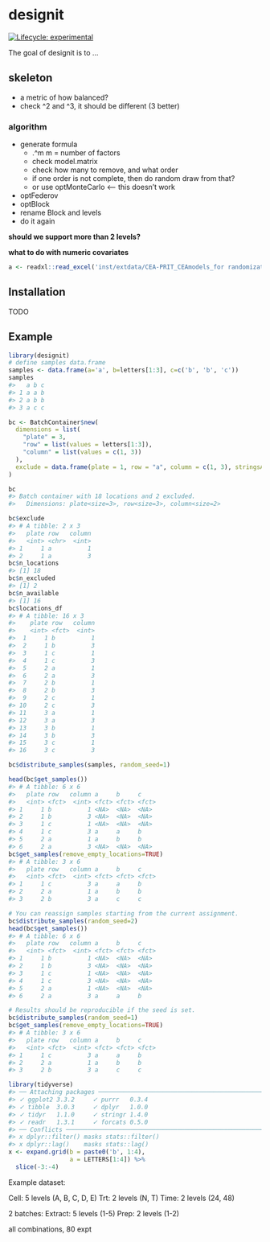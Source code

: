 
<!-- README.md is generated from README.Rmd. Please edit that file -->

# designit

<!-- badges: start -->

[![Lifecycle:
experimental](https://img.shields.io/badge/lifecycle-experimental-orange.svg)](https://www.tidyverse.org/lifecycle/#experimental)
<!-- badges: end -->

The goal of designit is to …

## skeleton

  - a metric of how balanced?
  - check ^2 and ^3, it should be different (3 better)

### algorithm

  - generate formula
      - .^m m = number of factors
      - check model.matrix
      - check how many to remove, and what order
      - if one order is not complete, then do random draw from that?
      - or use optMonteCarlo \<– this doesn’t work
  - optFederov
  - optBlock
  - rename Block and levels
  - do it again

**should we support more than 2 levels?**

**what to do with numeric
covariates**

``` r
a <- readxl::read_excel('inst/extdata/CEA-PRIT_CEAmodels_for randomization.xlsx')
```

## Installation

TODO

## Example

``` r
library(designit)
# define samples data.frame
samples <- data.frame(a='a', b=letters[1:3], c=c('b', 'b', 'c'))
samples
#>   a b c
#> 1 a a b
#> 2 a b b
#> 3 a c c

bc <- BatchContainer$new(
  dimensions = list(
    "plate" = 3,
    "row" = list(values = letters[1:3]),
    "column" = list(values = c(1, 3))
  ),
  exclude = data.frame(plate = 1, row = "a", column = c(1, 3), stringsAsFactors = F)
)

bc
#> Batch container with 18 locations and 2 excluded.
#>   Dimensions: plate<size=3>, row<size=3>, column<size=2>

bc$exclude
#> # A tibble: 2 x 3
#>   plate row   column
#>   <int> <chr>  <int>
#> 1     1 a          1
#> 2     1 a          3
bc$n_locations
#> [1] 18
bc$n_excluded
#> [1] 2
bc$n_available
#> [1] 16
bc$locations_df
#> # A tibble: 16 x 3
#>    plate row   column
#>    <int> <fct>  <int>
#>  1     1 b          1
#>  2     1 b          3
#>  3     1 c          1
#>  4     1 c          3
#>  5     2 a          1
#>  6     2 a          3
#>  7     2 b          1
#>  8     2 b          3
#>  9     2 c          1
#> 10     2 c          3
#> 11     3 a          1
#> 12     3 a          3
#> 13     3 b          1
#> 14     3 b          3
#> 15     3 c          1
#> 16     3 c          3

bc$distribute_samples(samples, random_seed=1)

head(bc$get_samples())
#> # A tibble: 6 x 6
#>   plate row   column a     b     c    
#>   <int> <fct>  <int> <fct> <fct> <fct>
#> 1     1 b          1 <NA>  <NA>  <NA> 
#> 2     1 b          3 <NA>  <NA>  <NA> 
#> 3     1 c          1 <NA>  <NA>  <NA> 
#> 4     1 c          3 a     a     b    
#> 5     2 a          1 a     b     b    
#> 6     2 a          3 <NA>  <NA>  <NA>
bc$get_samples(remove_empty_locations=TRUE)
#> # A tibble: 3 x 6
#>   plate row   column a     b     c    
#>   <int> <fct>  <int> <fct> <fct> <fct>
#> 1     1 c          3 a     a     b    
#> 2     2 a          1 a     b     b    
#> 3     2 b          3 a     c     c

# You can reassign samples starting from the current assignment.
bc$distribute_samples(random_seed=2)
head(bc$get_samples())
#> # A tibble: 6 x 6
#>   plate row   column a     b     c    
#>   <int> <fct>  <int> <fct> <fct> <fct>
#> 1     1 b          1 <NA>  <NA>  <NA> 
#> 2     1 b          3 <NA>  <NA>  <NA> 
#> 3     1 c          1 <NA>  <NA>  <NA> 
#> 4     1 c          3 <NA>  <NA>  <NA> 
#> 5     2 a          1 <NA>  <NA>  <NA> 
#> 6     2 a          3 a     a     b

# Results should be reproducible if the seed is set.
bc$distribute_samples(random_seed=1)
bc$get_samples(remove_empty_locations=TRUE)
#> # A tibble: 3 x 6
#>   plate row   column a     b     c    
#>   <int> <fct>  <int> <fct> <fct> <fct>
#> 1     1 c          3 a     a     b    
#> 2     2 a          1 a     b     b    
#> 3     2 b          3 a     c     c
```

``` r
library(tidyverse)
#> ── Attaching packages ───────────────────────────────────────────────────────────────────────── tidyverse 1.3.0 ──
#> ✓ ggplot2 3.3.2     ✓ purrr   0.3.4
#> ✓ tibble  3.0.3     ✓ dplyr   1.0.0
#> ✓ tidyr   1.1.0     ✓ stringr 1.4.0
#> ✓ readr   1.3.1     ✓ forcats 0.5.0
#> ── Conflicts ──────────────────────────────────────────────────────────────────────────── tidyverse_conflicts() ──
#> x dplyr::filter() masks stats::filter()
#> x dplyr::lag()    masks stats::lag()
x <- expand.grid(b = paste0('b', 1:4),
                 a = LETTERS[1:4]) %>% 
  slice(-3:-4)
```

Example dataset:

Cell: 5 levels (A, B, C, D, E) Trt: 2 levels (N, T) Time: 2 levels (24,
48)

2 batches: Extract: 5 levels (1-5) Prep: 2 levels (1-2)

all combinations, 80 expt
